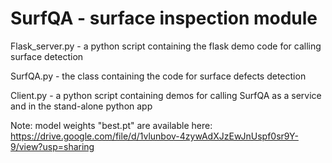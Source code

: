 # SurfQA - surface inspection module

Flask_server.py - a python script containing the flask demo code for calling surface detection

SurfQA.py - the class containing the code for surface defects detection

Client.py - a python script containing demos for calling SurfQA as a service and in the stand-alone python app



Note: model weights "best.pt" are available here: https://drive.google.com/file/d/1vlunbov-4zywAdXJzEwJnUspf0sr9Y-9/view?usp=sharing 
